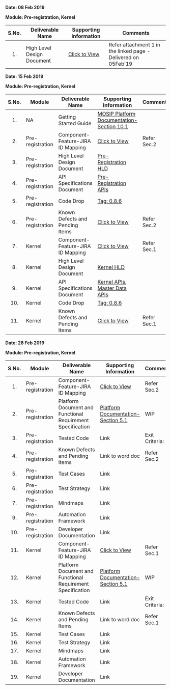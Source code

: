 **Date: 08 Feb 2019** 

**Module: Pre-registration, Kernel**

|**S.No.**| **Deliverable Name**| **Supporting Information**|**Comments**|
|:------:|-----|---|---|
|1.|High Level Design Document|[Click to View](https://github.com/mosip/mosip/wiki/TechnoForte-Deliverables---Attachments)|Refer attachment 1 in the linked page - Delivered on 05Feb'19|


**Date: 15 Feb 2019**

**Module: Pre-registration, Kernel**

|**S.No.**|**Module**|**Deliverable Name**| **Supporting Information**|**Comments**|
|:------:|-----|---|---|---|
|1.|NA|Getting Started Guide|[MOSIP Platform Documentation-Section 10.1](https://github.com/mosip/mosip/wiki/Getting-Started)||
|2.|Pre-registration|Component-Feature-JIRA ID Mapping|[Click to View](https://github.com/mosip/mosip/wiki/Component-x-Feature-x-JIRA-ID-Mapping)|Refer Sec.2|
|3.|Pre-registration|High Level Design Document|[Pre-Registration HLD](https://github.com/mosip/mosip/wiki/Pre-Registration)||
|4.|Pre-registration|API Specifications Document|[Pre-Registration APIs](https://github.com/mosip/mosip/wiki/Pre-Registration-APIs)||
|5.|Pre-registration|Code Drop|[Tag: 0.8.6](https://github.com/mosip/mosip/releases/tag/0.8.6) ||
|6.|Pre-registration|Known Defects and Pending Items|[Click to View](https://github.com/mosip/mosip/wiki/TechnoForte-Deliverables---Attachments)|Refer Sec.2|
|7.|Kernel|Component-Feature-JIRA ID Mapping|[Click to View](https://github.com/mosip/mosip/wiki/Component-x-Feature-x-JIRA-ID-Mapping)|Refer Sec.1|
|8.|Kernel|High Level Design Document|[Kernel HLD](https://github.com/mosip/mosip/wiki/Kernel) | |
|9.|Kernel|API Specifications Document | [Kernel APIs](https://github.com/mosip/mosip/wiki/Kernel-APIs), [Master Data APIs](https://github.com/mosip/mosip/wiki/Master-data-APIs) |  |
|10.|Kernel|Code Drop|[Tag: 0.8.6](https://github.com/mosip/mosip/releases/tag/0.8.6)||
|11.|Kernel|Known Defects and Pending Items|[Click to View](https://github.com/mosip/mosip/wiki/TechnoForte-Deliverables---Attachments)|Refer Sec.1|


**Date: 28 Feb 2019**

**Module: Pre-registration, Kernel**

|**S.No.**|**Module**|**Deliverable Name**| **Supporting Information**|**Comments**|
|:------:|-----|---|---|---|
|1.|Pre-registration|Component-Feature-JIRA ID Mapping|[Click to View](https://github.com/mosip/mosip/wiki/Component-x-Feature-x-JIRA-ID-Mapping)|Refer Sec.2|
|2.|Pre-registration|Platform Document and Functional Requirement Specification|[Platform Documentation-Section 5.1](https://github.com/mosip/mosip/wiki/Functional-Requirement-Specification)|WIP|
|3.|Pre-registration|Tested Code|Link|Exit Criteria: |
|4.|Pre-registration|Known Defects and Pending Items|Link to word doc|Refer Sec.2|
|5.|Pre-registration|Test Cases|Link||
|6.|Pre-registration|Test Strategy|Link||
|7.|Pre-registration|Mindmaps|Link||
|9.|Pre-registration|Automation Framework|Link||
|10.|Pre-registration|Developer Documentation|Link||
|11.|Kernel|Component-Feature-JIRA ID Mapping|[Click to View](https://github.com/mosip/mosip/wiki/Component-x-Feature-x-JIRA-ID-Mapping)|Refer Sec.1|
|12.|Kernel|Platform Document and Functional Requirement Specification|[Platform Documentation-Section 5.1](https://github.com/mosip/mosip/wiki/Functional-Requirement-Specification)|WIP|
|13.|Kernel|Tested Code|Link|Exit Criteria: |
|14.|Kernel|Known Defects and Pending Items|Link to word doc|Refer Sec.1|
|15.|Kernel|Test Cases|Link||
|16.|Kernel|Test Strategy|Link||
|17.|Kernel|Mindmaps|Link||
|18.|Kernel|Automation Framework|Link||
|19.|Kernel|Developer Documentation|Link||